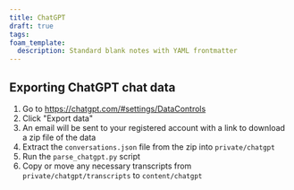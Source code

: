```yaml
---
title: ChatGPT
draft: true
tags:
foam_template:
  description: Standard blank notes with YAML frontmatter
---
```


## Exporting ChatGPT chat data

1. Go to https://chatgpt.com/#settings/DataControls
2. Click "Export data"
3. An email will be sent to your registered account with a link to download
   a zip file of the data
4. Extract the `conversations.json` file from the zip into `private/chatgpt`
5. Run the `parse_chatgpt.py` script
6. Copy or move any necessary transcripts from `private/chatgpt/transcripts` to `content/chatgpt`
